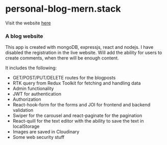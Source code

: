# personal-blog-mern.stack

Visit the website [here](https://www.quickandhonest.com/)

### A blog website

This app is created with mongoDB, expressjs, react and nodejs. I have disabled the registration
in the live website. Will add the ability for users to create comments, when there will be enough content.

It includes the following:

- GET/POST/PUT/DELETE routes for the blogposts
- RTK query from Redux Toolkit for fetching and handling data
- Admin functionality
- JWT for authentication
- Authorization
- React-hook-form for the forms and JOI for frontend and backend validation
- Swiper for the carousel and react-paginate for the pagination
- React-quill for the text editor with the ability to save the text in localStorage
- Images are saved in Cloudinary
- Some web security stuff
